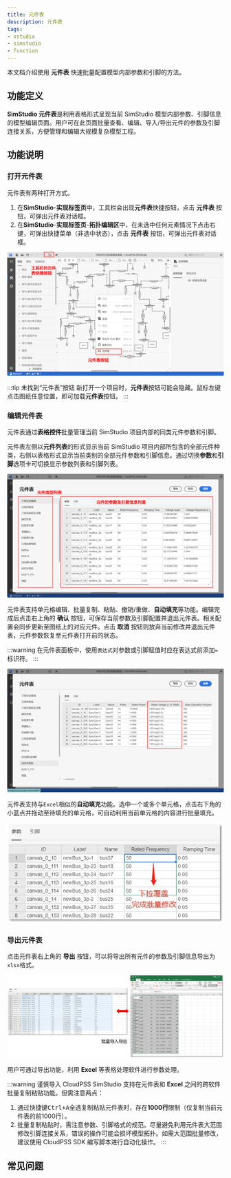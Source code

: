 ```yaml
---
title: 元件表
description: 元件表
tags:
- xstudio
- simstudio
- function
---
```


本文档介绍使用 **元件表** 快速批量配置模型内部参数和引脚的方法。

## 功能定义

**SimStudio 元件表**是利用表格形式呈现当前 SimStudio 模型内部参数、引脚信息的模型编辑页面。用户可在此页面批量查看、编辑、导入/导出元件的参数及引脚连接关系，方便管理和编辑大规模复杂模型工程。

## 功能说明

### 打开元件表

元件表有两种打开方式。
1. 在**SimStudio**-**实现标签页**中，工具栏会出现**元件表**快捷按钮，点击 **元件表** 按钮，可弹出元件表对话框。
2. 在**SimStudio**-**实现标签页**-**拓扑编辑区**中，在未选中任何元素情况下点击右键，可弹出快捷菜单（非选中状态），点击 **元件表** 按钮，可弹出元件表对话框。

![打开元件表](./打开元件表.png)

:::tip 未找到“元件表”按钮
新打开一个项目时，**元件表**按钮可能会隐藏。鼠标左键点击图纸任意位置，即可加载**元件表**按钮。
:::

### 编辑元件表

元件表通过**表格控件**批量管理当前 SimStudio 项目内部的同类元件参数和引脚。

元件表左侧以**元件列表**的形式显示当前 SimStudio 项目内部所包含的全部元件种类，右侧以表格形式显示当前类别的全部元件参数和引脚信息。通过切换**参数**和**引脚**选项卡可切换显示参数列表和引脚列表。

![元件表对话框](./元件表对话框.png)

元件表支持单元格编辑、批量复制、粘贴、撤销/重做、**自动填充**等功能。编辑完成后点击右上角的 **确认** 按钮，可保存当前参数及引脚配置并退出元件表。相关配置会同步更新至图纸上的对应元件。点击 **取消** 按钮则放弃当前修改并退出元件表，元件参数恢复至元件表打开前的状态。

:::warning
在元件表面板中，使用`表达式`对参数或引脚赋值时应在表达式前添加`=`标识符。
:::

![使用表达式对参数或引脚赋值](./使用表达式对参数或引脚赋值.png)

元件表支持与`Excel`相似的**自动填充**功能。选中一个或多个单元格，点击右下角的小蓝点并拖动至待填充的单元格，可自动利用当前单元格的内容进行批量填充。

![元件表批量填充](./2.png)


### 导出元件表

点击元件表右上角的 **导出** 按钮，可以将导出所有元件的参数及引脚信息导出为`xlsx`格式。

![数据导出](./3.png)

用户可通过导出功能，利用 **Excel** 等表格处理软件进行参数处理。

:::warning 谨慎导入
CloudPSS SimStudio 支持在元件表和 **Excel** 之间的跨软件批量复制粘贴功能。但需注意两点：
1. 通过快捷键<kbd>Ctrl+A</kbd>全选复制粘贴元件表时，存在**1000行**限制（仅复制当前元件表的前1000行）。
2. 批量复制粘贴时，需注意参数、引脚格式的规范。尽量避免利用元件表大范围修改引脚连接关系，错误的操作可能会损坏模型拓扑。如需大范围批量修改，建议使用 CloudPSS SDK 编写脚本进行自动化操作。
:::

## 常见问题

